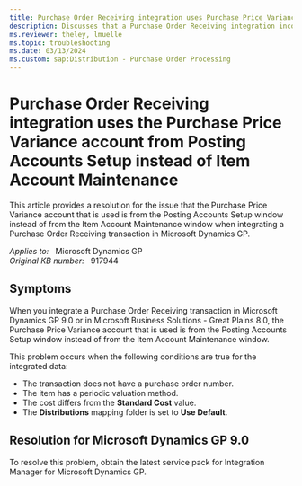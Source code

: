 ```yaml
---
title: Purchase Order Receiving integration uses Purchase Price Variance account from Posting Accounts Setup
description: Discusses that a Purchase Order Receiving integration incorrectly uses the Purchase Price Variance from the Posting Accounts Setup window in Microsoft Dynamics GP and in Microsoft Great Plains 8.0. A service pack is available to resolve the problem.
ms.reviewer: theley, lmuelle
ms.topic: troubleshooting
ms.date: 03/13/2024
ms.custom: sap:Distribution - Purchase Order Processing
---
```

# Purchase Order Receiving integration uses the Purchase Price Variance account from Posting Accounts Setup instead of Item Account Maintenance

This article provides a resolution for the issue that the Purchase Price Variance account that is used is from the Posting Accounts Setup window instead of from the Item Account Maintenance window when integrating a Purchase Order Receiving transaction in Microsoft Dynamics GP.

_Applies to:_ &nbsp; Microsoft Dynamics GP  
_Original KB number:_ &nbsp; 917944

## Symptoms

When you integrate a Purchase Order Receiving transaction in Microsoft Dynamics GP 9.0 or in Microsoft Business Solutions - Great Plains 8.0, the Purchase Price Variance account that is used is from the Posting Accounts Setup window instead of from the Item Account Maintenance window.

This problem occurs when the following conditions are true for the integrated data:

- The transaction does not have a purchase order number.
- The item has a periodic valuation method.
- The cost differs from the **Standard Cost** value.
- The **Distributions** mapping folder is set to **Use Default**.

## Resolution for Microsoft Dynamics GP 9.0

To resolve this problem, obtain the latest service pack for Integration Manager for Microsoft Dynamics GP.
